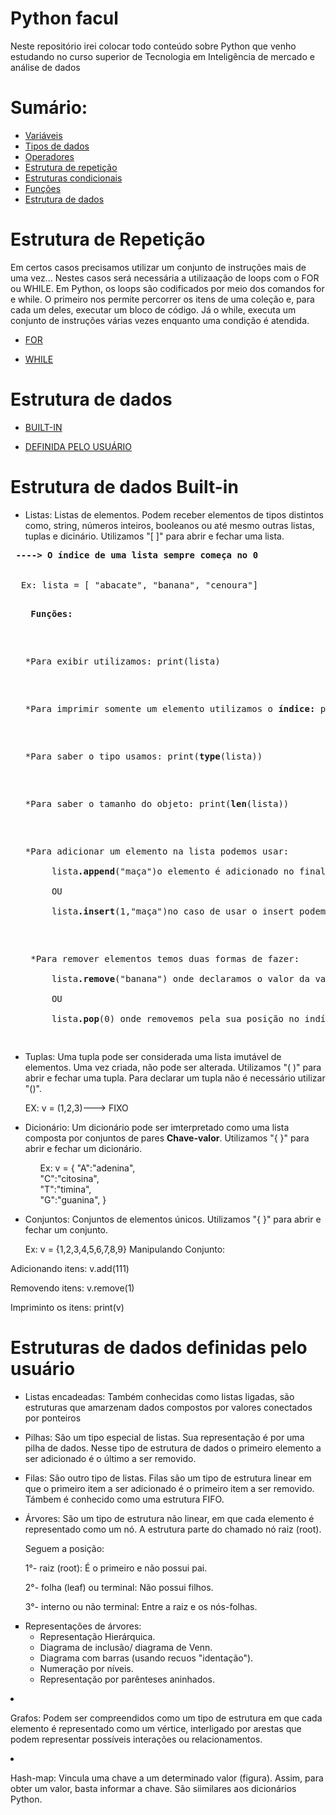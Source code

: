 # Python facul
Neste repositório irei colocar todo conteúdo sobre Python que venho estudando no curso superior de Tecnologia em Inteligência de mercado e análise de dados 

# Sumário:
* <a href="#">Variáveis</a>
* <a href="#">Tipos de dados</a>
* <a href="#">Operadores</a>
* <a href="#estrutura_de_repeticao">Estrutura de repetição</a>
* <a href="#">Estruturas condicionais</a>
* <a href="#">Funções</a>
* <a href="#estrutura_dados">Estrutura de dados</a>


<div id="estrutura_de_repeticao">  

# Estrutura de Repetição

  <p> Em certos casos precisamos utilizar um conjunto de instruções mais de uma vez... Nestes casos será necessária a utilizaação de loops com o FOR ou WHILE. Em Python, os loops são codificados por meio dos comandos for e while. O primeiro nos permite percorrer os itens de uma coleção e, para cada um deles, executar um bloco de código. Já o while, executa um conjunto de instruções várias vezes enquanto uma condição é atendida.</P>

  * <a href="#"> FOR </a>

  * <a href="#"> WHILE </a>
  </div>

<div id="estrutura_dados">

# Estrutura de dados 



* <a href="#Built-in"> BUILT-IN </a>

* <a href="#definidas_pelo_usuario">DEFINIDA PELO USUÁRIO</a>
  </div>
  <div id="Built-in">
  <h1> Estrutura de dados Built-in</h1>

  - Listas:
     Listas de elementos. Podem receber elementos de tipos distintos como, string, números inteiros, booleanos ou até mesmo outras listas, tuplas e dicinário. Utilizamos "[ ]" para abrir e fechar uma lista.

  <pre>
   <strong>----> O índice de uma lista sempre começa no 0</strong>


    Ex: lista = [ "abacate", "banana", "cenoura"]
     <ol> <strong>Funções:</strong></ol>
     <ol>*Para exibir utilizamos: print(lista)</ol>
     <ol>*Para imprimir somente um elemento utilizamos o <strong>índice:</strong> print(lista[0])</ol>
     <ol>*Para saber o tipo usamos: print(<b>type</b>(lista))</ol>
     <ol>*Para saber o tamanho do objeto: print(<b>len</b>(lista))</ol>
     <ol>*Para adicionar um elemento na lista podemos usar:<br> 
       lista<b>.append</b>("maça")o elemento é adicionado no final da lista<br> 
       OU <br> 
       lista<b>.insert</b>(1,"maça")no caso de usar o insert podemos indicar em que posição do indíce a variável vai ficar</ol>
     <ol> *Para remover elementos temos duas formas de fazer:<br>
       lista<b>.remove</b>("banana") onde declaramos o valor da variável<br>
       OU<br>
       lista<b>.pop</b>(0) onde removemos pela sua posição no indíce<br></ol>
  </pre> 
  - Tuplas:
    Uma tupla pode ser considerada uma lista imutável de elementos. Uma vez criada, não pode ser alterada. Utilizamos "( )" para abrir e fechar uma tupla. Para declarar um tupla não é necessário utilizar "()".

     EX: v = (1,2,3)---> FIXO

  - Dicionário: 
    Um dicionário pode ser imterpretado como uma lista composta por conjuntos de pares <strong>Chave-valor</strong>. Utilizamos "{ }" para abrir e fechar um dicionário.

    <ol>Ex: v = { "A":"adenina",</ol>
    <ol>"C":"citosina",</ol>
    <ol>"T":"timina",</ol>
    <ol>"G":"guanina", }</ol>

  - Conjuntos:
    Conjuntos de elementos únicos. Utilizamos "{ }" para abrir e fechar um conjunto.

    Ex: v = {1,2,3,4,5,6,7,8,9}
     Manipulando Conjunto:

   Adicionando itens: v.add(111)

   Removendo itens: v.remove(1)

   Impriminto os itens: print(v)


  </div>
  <div id="definidas_pelo_usuario">
  <h1>Estruturas de dados definidas pelo usuário</h1>

  - Listas encadeadas:
    Também conhecidas como listas ligadas, são estruturas que amarzenam dados compostos por valores conectados por ponteiros

  - Pilhas:
    São um tipo especial de listas. Sua representação é por uma pilha de dados. Nesse tipo de estrutura de dados o primeiro elemento a ser adicionado é o último a ser removido.

  - Filas:
    São outro tipo de listas. Filas são um tipo de estrutura linear em que o primeiro item a ser adicionado é o primeiro item a ser removido. Támbem é conhecido como uma estrutura FIFO.

  - Árvores:
    São um tipo de estrutura não linear, em que cada elemento é representado como um nó. A estrutura parte do chamado nó raiz (root). 

    Seguem a posição: 

    1°- raiz (root): É o primeiro e não possui pai.

    2°- folha (leaf) ou terminal: Não possui filhos.

    3°- interno ou não terminal: Entre a raiz e os nós-folhas.
    <div>
    <li type="square"> Representações de árvores:
      <ul type="circle">
          <li>Representação Hierárquica.</li>
          <li>Diagrama de inclusão/ diagrama de Venn. </li>
          <li>Diagrama com barras (usando recuos "identação").</li>
          <li>Numeração por níveis. </li>
          <li>Representação por parênteses aninhados. </li>
      </ul>
    </li>
    </div>

  - Grafos:
    Podem ser compreendidos como um tipo de estrutura em que cada elemento é representado como um vértice, interligado por arestas que podem representar possíveis interações ou relacionamentos.

  - Hash-map:
    Vincula uma chave a um determinado valor (figura). Assim, para obter um valor, basta informar a chave. São siimilares aos dicionários Python. 

  </div>
